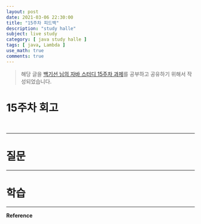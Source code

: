 ```yaml
---
layout: post
date: 2021-03-06 22:30:00
title: "15주차 피드백"
description: "study halle"
subject: live study
category: [ java study halle ]
tags: [ java, Lambda ]
use_math: true
comments: true
---
```


> 해당 글을 [백기선 님의 자바 스터디 15주차 과제](https://github.com/whiteship/live-study/issues/14)를 공부하고 공유하기 위해서 작성되었습니다.

# 15주차 회고

&nbsp;&nbsp;&nbsp;

---

# 질문

---

# 학습



---
**Reference**
